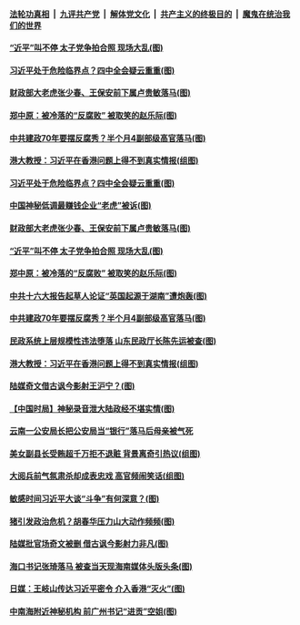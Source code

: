 ####  [法轮功真相](../../../../basic/blob/master/README.md?t=09101226) &nbsp;|&nbsp; [九评共产党](../../../../9ping.md/blob/master/README.md?t=09101226) &nbsp;|&nbsp; [解体党文化](../../../../jtdwh.md/blob/master/README.md?t=09101226)  &nbsp;|&nbsp; [共产主义的终极目的](../../../../gczydzjmd.md/blob/master/README.md?t=09101226) &nbsp;|&nbsp; [魔鬼在统治我们的世界](../../../../mgztzwmdsj.md/blob/master/README.md?t=09101226) 

#### [“近平”叫不停 太子党争拍合照 现场大乱(图)](../pages/p2/906774.md?t=09101226) 

#### [习近平处于危险临界点？四中全会疑云重重(图)](../pages/p2/906865.md?t=09101226) 

#### [财政部大老虎张少春、王保安前下属卢贵敏落马(图)](../pages/p2/906843.md?t=09101226) 

#### [郑中原：被冷落的“反腐败” 被取笑的赵乐际(图)](../pages/p2/906780.md?t=09101226) 

#### [中共建政70年要摆反腐秀？半个月4副部级高官落马(图)](../pages/p2/906739.md?t=09101226) 

#### [港大教授：习近平在香港问题上得不到真实情报(组图)](../pages/p2/906734.md?t=09101226) 

#### [习近平处于危险临界点？四中全会疑云重重(图)](../pages/p2/906865.md?t=09101226) 

#### [中国神秘低调最赚钱企业“老虎”被诉(图)](../pages/p2/906804.md?t=09101226) 

#### [财政部大老虎张少春、王保安前下属卢贵敏落马(图)](../pages/p2/906843.md?t=09101226) 

#### [“近平”叫不停 太子党争拍合照 现场大乱(图)](../pages/p2/906774.md?t=09101226) 

#### [郑中原：被冷落的“反腐败” 被取笑的赵乐际(图)](../pages/p2/906780.md?t=09101226) 

#### [中共十六大报告起草人论证“英国起源于湖南”遭炮轰(图)](../pages/p2/906773.md?t=09101226) 

#### [中共建政70年要摆反腐秀？半个月4副部级高官落马(图)](../pages/p2/906739.md?t=09101226) 

#### [民政系统上层规模性违法堕落 山东民政厅长陈先运被查(图)](../pages/p2/906738.md?t=09101226) 

#### [港大教授：习近平在香港问题上得不到真实情报(组图)](../pages/p2/906734.md?t=09101226) 

#### [陆媒奇文借古讽今影射王沪宁？(图)](../pages/p2/906677.md?t=09101226) 

#### [【中国时局】神秘录音泄大陆政经不堪实情(图)](../pages/p2/906655.md?t=09101226) 

#### [云南一公安局长把公安局当“银行”落马后母亲被气死](../pages/p2/906652.md?t=09101226) 

#### [美女副县长受贿超千万拒不退赃 背景离奇引热议(组图)](../pages/p2/906622.md?t=09101226) 

#### [大阅兵前气氛肃杀却成表忠戏 高官频闹笑话(组图)](../pages/p2/906633.md?t=09101226) 

#### [敏感时间习近平大谈“斗争”有何深意？(图)](../pages/p2/906576.md?t=09101226) 

#### [猪引发政治危机？胡春华压力山大动作频频(图)](../pages/p2/906564.md?t=09101226) 

#### [陆媒批官场奇文被删 借古讽今影射力非凡(图)](../pages/p2/906538.md?t=09101226) 

#### [海口书记张琦落马 被查当天现海南媒体头版头条(图)](../pages/p2/906521.md?t=09101226) 

#### [日媒：王岐山传达习近平密令 介入香港“灭火”(图)](../pages/p2/906485.md?t=09101226) 

#### [中南海附近神秘机构 前广州书记“进贡”空姐(图)](../pages/p2/906506.md?t=09101226) 

